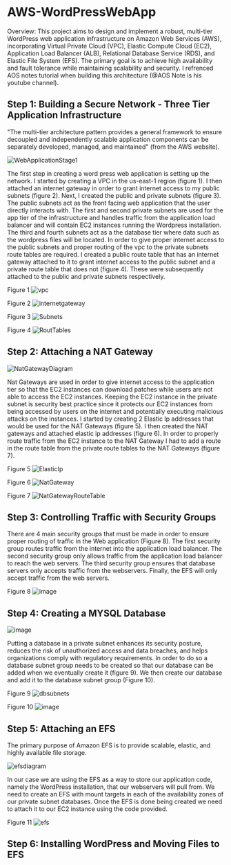 # AWS-WordPressWebApp
Overview: This project aims to design and implement a robust, multi-tier WordPress web application infrastructure on Amazon Web Services (AWS), incorporating Virtual Private Cloud (VPC), Elastic Compute Cloud (EC2), Application Load Balancer (ALB), Relational Database Service (RDS), and Elastic File System (EFS). The primary goal is to achieve high availability and fault tolerance while maintaining scalability and security. I refrenced AOS notes tutorial when building this architecture (@AOS Note is his youtube channel). 

## Step 1: Building a Secure Network - Three Tier Application Infrastructure

"The multi-tier architecture pattern provides a general framework to ensure decoupled and independently scalable application components can be separately developed, managed, and maintained" (from the AWS website). 

![WebApplicationStage1](https://github.com/sauravnakarmi/AWS-WordPressWebApp/assets/70821330/092605ba-29ba-4218-a83c-ee35cc594b05)

The first step in creating a word press web application is setting up the network. I started by creating a VPC in the us-east-1 region (figure 1). I then attached an internet gateway in order to grant internet access to my public subnets (figure 2). Next, I created the public and private subnets (figure 3). The public subnets act as the front facing web application that the user directly interacts with. The first and second private subnets are used for the app tier of the infrastructure and handles traffic from the application load balancer and will contain EC2 instances running the Wordpress installation. The third and fourth subnets act as a the database tier where data such as the wordpress files will be located. In order to give proper internet access to the public subnets and proper routing of the vpc to the private subnets route tables are required. I created a public route table that has an internet gateway attached to it to grant internet access to the public subnet and a private route table that does not (figure 4). These were subsequently attached to the public and private subnets respectively. 

Figure 1
![vpc](https://github.com/sauravnakarmi/AWS-WordPressWebApp/assets/70821330/5606d210-5c04-4380-8572-d6021c8e1e8f)

Figure 2
![internetgateway](https://github.com/sauravnakarmi/AWS-WordPressWebApp/assets/70821330/0513c804-2b9d-4aec-8aa3-59f3b442f4d9)

Figure 3
![Subnets](https://github.com/sauravnakarmi/AWS-WordPressWebApp/assets/70821330/c9290c54-6b80-4cb9-8673-090ca91973c6)

Figure 4
![RoutTables](https://github.com/sauravnakarmi/AWS-WordPressWebApp/assets/70821330/daa7390b-444c-4943-805e-f3ffda44d709)

## Step 2: Attaching a NAT Gateway

![NatGatewayDiagram](https://github.com/sauravnakarmi/AWS-WordPressWebApp/assets/70821330/93b0a368-5f3b-4203-9f32-2fdb7a4d2363)

Nat Gateways are used in order to give internet access to the application tier so that the EC2 instances can download patches while users are not able to access the EC2 instances. Keeping the EC2 instance in the private subnet is security best practice since it protects our EC2 instances from being accessed by users on the internet and potentially executing malicious attacks on the instances. I started by creating 2 Elastic Ip addresses that would be used for the NAT Gateways (figure 5). I then created the NAT gateways and attached elastic ip addresses (figure 6). In order to properly route traffic from the EC2 instance to the NAT Gateway I had to add a route in the route table from the private route tables to the NAT Gateways (figure 7). 

Figure 5
![ElasticIp](https://github.com/sauravnakarmi/AWS-WordPressWebApp/assets/70821330/3ba2c18d-ee70-4c91-987d-a422c2e85d87)

Figure 6
![NatGateway](https://github.com/sauravnakarmi/AWS-WordPressWebApp/assets/70821330/921aa575-fcbe-4483-accb-42dd9405851a)

Figure 7
![NatGatewayRouteTable](https://github.com/sauravnakarmi/AWS-WordPressWebApp/assets/70821330/d8c9a1a3-4267-4ded-bafc-5468d8280562)

## Step 3: Controlling Traffic with Security Groups

There are 4 main security groups that must be made in order to ensure proper routing of traffic in the Web application (Figure 8). The first security group routes traffic from the internet into the application load balancer. The second security group only allows traffic from the application load balancer to reach the web servers. The third security group ensures that database servers only accepts traffic from the webservers. Finally, the EFS will only accept traffic from the web servers. 

Figure 8
![image](https://github.com/sauravnakarmi/AWS-WordPressWebApp/assets/70821330/b5183c15-aa12-4a96-82e0-f64fb7561d3f)

## Step 4: Creating a MYSQL Database

![image](https://github.com/sauravnakarmi/AWS-WordPressWebApp/assets/70821330/1d56f4c1-bbb2-4742-9611-372bc7f05b58)

Putting a database in a private subnet enhances its security posture, reduces the risk of unauthorized access and data breaches, and helps organizations comply with regulatory requirements. In order to do so a database subnet group needs to be created so that our database can be added when we eventually create it (figure 9). We then create our database and add it to the database subnet group (Figure 10). 

Figure 9
![dbsubnets](https://github.com/sauravnakarmi/AWS-WordPressWebApp/assets/70821330/74915534-cc31-49a4-84c4-e2ff35521662)

Figure 10
![image](https://github.com/sauravnakarmi/AWS-WordPressWebApp/assets/70821330/8113a7c3-b36a-495f-ac89-bde71dab713e)

## Step 5: Attaching an EFS

The primary purpose of Amazon EFS is to provide scalable, elastic, and highly available file storage.

![efsdiagram](https://github.com/sauravnakarmi/AWS-WordPressWebApp/assets/70821330/38ec656d-7f4a-4d3d-aa0e-75d4d2540329)

In our case we are using the EFS as a way to store our application code, namely the WordPress installation, that our webservers will pull from. We need to create an EFS with mount targets in each of the availability zones of our private subnet databases. Once the EFS is done being created we need to attach it to our EC2 instance using the code provided. 

Figure 11
![efs](https://github.com/sauravnakarmi/AWS-WordPressWebApp/assets/70821330/18477997-ef5f-4322-919a-47930cfc1568)

## Step 6: Installing WordPress and Moving Files to EFS



